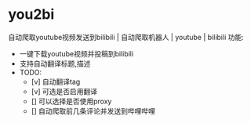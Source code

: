 # you2bi
自动爬取youtube视频发送到bilibili | 自动爬取机器人 | youtube | bilibili
功能:
- 一键下载youtube视频并投稿到bilibili
- 支持自动翻译标题,描述
- TODO: 
  - [v] 自动翻译tag
  - [v] 可选是否启用翻译
  - [] 可以选择是否使用proxy
  - [] 自动爬取前几条评论并发送到哔哩哔哩